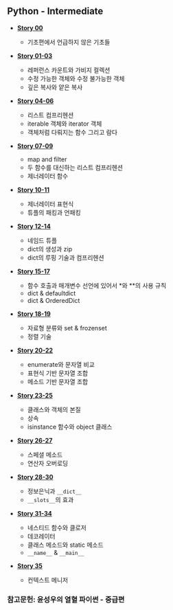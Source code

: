 ## Python - Intermediate

* [**Story 00**](https://colab.research.google.com/github/SeoulTechPSE/CompThinking/blob/master/python_intermediate/story_00.ipynb)
  * 기초편에서 언급하지 않은 기초들

* [**Story 01-03**](https://colab.research.google.com/github/SeoulTechPSE/CompThinking/blob/master/python_intermediate/story_01_03.ipynb)
  
  * 레퍼런스 카운트와 가비지 컬렉션   
  * 수정 가능한 객체와 수정 불가능한 객체
  * 깊은 복사와 얕은 복사

* [**Story 04-06**](https://colab.research.google.com/github/SeoulTechPSE/CompThinking/blob/master/python_intermediate/story_04_06.ipynb)

  * 리스트 컴프리헨션
  * iterable 객체와 iterator 객체
  * 객체처럼 다뤄지는 함수 그리고 람다

* [**Story 07-09**](https://colab.research.google.com/github/SeoulTechPSE/CompThinking/blob/master/python_intermediate/story_07_09.ipynb)

  * map and filter
  * 두 함수를 대신하는 리스트 컴프리헨션
  * 제너레이터 함수
 
* [**Story 10-11**](https://colab.research.google.com/github/SeoulTechPSE/CompThinking/blob/master/python_intermediate/story_10_11.ipynb) 

  * 제너레이터 표현식
  * 튜플의 패킹과 언패킹

* [**Story 12-14**](https://colab.research.google.com/github/SeoulTechPSE/CompThinking/blob/master/python_intermediate/story_12_14.ipynb)

  * 네임드 튜플
  * dict의 생성과 zip
  * dict의 루핑 기술과 컴프리헨션

* [**Story 15-17**](https://colab.research.google.com/github/SeoulTechPSE/CompThinking/blob/master/python_intermediate/story_15_17.ipynb)

  * 함수 호출과 매개변수 선언에 있어서 \*와 \*\*의 사용 규칙
  * dict & defaultdict
  * dict & OrderedDict

* [**Story 18-19**](https://colab.research.google.com/github/SeoulTechPSE/CompThinking/blob/master/python_intermediate/story_18_19.ipynb)

  * 자료형 분류와 set & frozenset
  * 정렬 기술

* [**Story 20-22**](https://colab.research.google.com/github/SeoulTechPSE/CompThinking/blob/master/python_intermediate/story_20_22.ipynb)

  * enumerate와 문자열 비교
  * 표현식 기반 문자열 조합
  * 메소드 기반 문자열 조합

* [**Story 23-25**](https://colab.research.google.com/github/SeoulTechPSE/CompThinking/blob/master/python_intermediate/story_23_25.ipynb)

  * 클래스와 객체의 본질
  * 상속
  * isinstance 함수와 object 클래스

* [**Story 26-27**](https://colab.research.google.com/github/SeoulTechPSE/CompThinking/blob/master/python_intermediate/story_26_27.ipynb)

  * 스페셜 메소드
  * 연산자 오버로딩

* [**Story 28-30**](https://colab.research.google.com/github/SeoulTechPSE/CompThinking/blob/master/python_intermediate/story_28_30.ipynb)

  * 정보은닉과 `__dict__`
  * `__slots__`의 효과

* [**Story 31-34**](https://colab.research.google.com/github/SeoulTechPSE/CompThinking/blob/master/python_intermediate/story_31_34.ipynb)

  * 네스티드 함수와 클로저
  * 데코레이터
  * 클래스 메소드와 static 메소드
  * `__name__` & `__main__`
 

* [**Story 35**](https://colab.research.google.com/github/SeoulTechPSE/CompThinking/blob/master/python_intermediate/story_35.ipynb)

  * 컨텍스트 메니저

### 참고문헌: 윤성우의 열혈 파이썬 - 중급편
